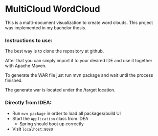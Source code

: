 # MultiCloud WordCloud
This is a multi-document visualization to create word clouds.
This project was implemented in my bachelor thesis.

### Instructions to use:

The best way is to clone the repository at github.

After that you can simply import it to your desired IDE and use it together with Apache Maven.

To generate the WAR file just run mvn package and wait until the process finished.

The generate war is located under the /target location.


### Directly from IDEA:
- Run `mvn package` in order to load all packages/build UI
- Start the `Application` class from IDEA
  - Spring should boot up correctly
- Visit `localhost:8080`
